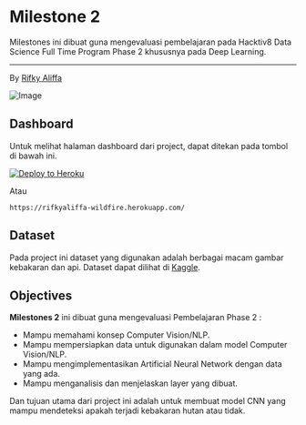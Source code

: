 # Milestone 2

Milestones ini dibuat guna mengevaluasi pembelajaran pada Hacktiv8 Data Science Full Time Program Phase 2 khususnya pada Deep Learning.

---

By [Rifky Aliffa](https://github.com/Penzragon)

![Image](https://upload.wikimedia.org/wikipedia/commons/thumb/a/a6/The_Rim_Fire_in_the_Stanislaus_National_Forest_near_in_California_began_on_Aug._17%2C_2013-0004.jpg/1200px-The_Rim_Fire_in_the_Stanislaus_National_Forest_near_in_California_began_on_Aug._17%2C_2013-0004.jpg)

## Dashboard

Untuk melihat halaman dashboard dari project, dapat ditekan pada tombol di bawah ini.

[![Deploy to Heroku](https://www.herokucdn.com/deploy/button.svg)](https://rifkyaliffa-wildfire.herokuapp.com/)

Atau

```
https://rifkyaliffa-wildfire.herokuapp.com/
```

## Dataset

Pada project ini dataset yang digunakan adalah berbagai macam gambar kebakaran dan api. Dataset dapat dilihat di [Kaggle](https://www.kaggle.com/datasets/phylake1337/fire-dataset).

## Objectives

**Milestones 2** ini dibuat guna mengevaluasi Pembelajaran Phase 2 :

- Mampu memahami konsep Computer Vision/NLP.
- Mampu mempersiapkan data untuk digunakan dalam model Computer Vision/NLP.
- Mampu mengimplementasikan Artificial Neural Network dengan data yang ada.
- Mampu menganalisis dan menjelaskan layer yang dibuat.

Dan tujuan utama dari project ini adalah untuk membuat model CNN yang mampu mendeteksi apakah terjadi kebakaran hutan atau tidak.
